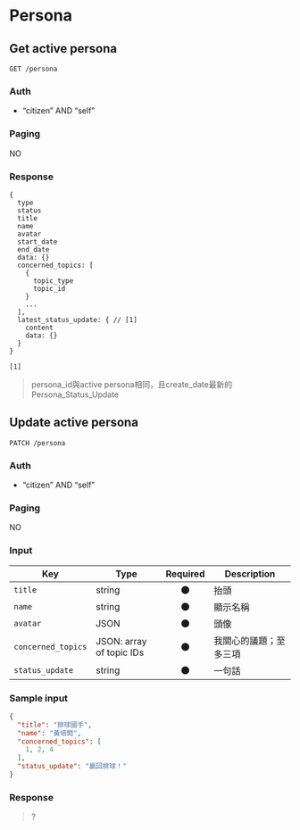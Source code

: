 # Persona

## Get active persona
```
GET /persona
```

### Auth
- “citizen” AND “self”

### Paging
NO

### Response
```
{
  type
  status
  title
  name
  avatar
  start_date
  end_date
  data: {}
  concerned_topics: [
    {
      topic_type
      topic_id
    }
    ...
  ],
  latest_status_update: { // [1]
    content
    data: {}
  }
}
```

`[1]`
> persona_id與active persona相同，且create_date最新的Persona_Status_Update

## Update active persona
```
PATCH /persona
```

### Auth
- “citizen” AND “self”

### Paging
NO

### Input

| Key | Type | Required | Description |
| --- | --- | :---: | --- |
| `title` | string | 🌑 | 抬頭 |
| `name` | string | 🌑 | 顯示名稱 |
| `avatar` | JSON | 🌑 | 頭像 |
| `concerned_topics` | JSON: array of topic IDs | 🌑 | 我關心的議題；至多三項 |
| `status_update` | string | 🌑 | 一句話 |

### Sample input
```json
{
  "title": "排球國手",
  "name": "黃培閎",
  "concerned_topics": [
    1, 2, 4
  ],
  "status_update": "贏回排球！"
}
```

### Response
> ?
